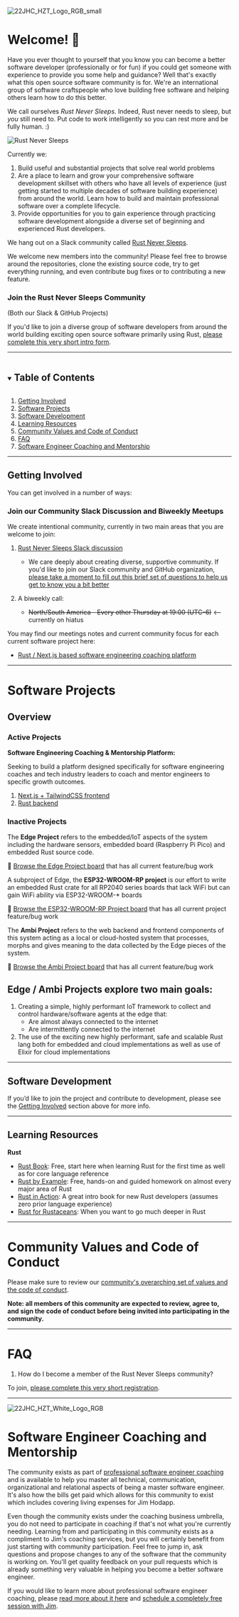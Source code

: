 

![22JHC_HZT_Logo_RGB_small](https://github.com/Jim-Hodapp-Coaching/.github/assets/3219120/87500f00-7770-4a00-b5c1-877c3df21591)
# Welcome! 👋

Have you ever thought to yourself that you know you can become a better software developer (professionally or for fun) if you could get
someone with experience to provide you some help and guidance? Well that's exactly what this open source software community is for. We're
an international group of software craftspeople who love building free software and helping others learn how to do this better.

We call ourselves _Rust Never Sleeps_. Indeed, Rust never needs to sleep, but _you_ still need to. Put code to work intelligently so you can rest more and be fully human. :)

<img src="https://user-images.githubusercontent.com/3219120/176586737-25719582-1b07-4552-a1bd-1e1c6a526a9d.png" alt="Rust Never Sleeps">

Currently we:

1. Build useful and substantial projects that solve real world problems
2. Are a place to learn and grow your comprehensive software development skillset with others who have all levels of experience (just getting started
to multiple decades of software building experience) from around the world. Learn how to build and maintain professional software over a complete lifecycle.
3. Provide opportunities for you to gain experience through practicing software development alongside a diverse set of beginning and experienced Rust developers.

We hang out on a Slack community called [Rust Never Sleeps](https://rustneversleepshq.slack.com/).

We welcome new members into the community! Please feel free to browse around the repositories, clone the existing source code, try to get everything running,
and even contribute bug fixes or to contributing a new feature.

### Join the Rust Never Sleeps Community
(Both our Slack & GitHub Projects)

If you'd like to join a diverse group of software developers from around the world building
exciting open source software primarily using Rust, [please complete this very short intro form](https://rustneversleeps.wufoo.com/forms/z1x3dy1j0ycafxq/).

***

<!-- TABLE OF CONTENTS -->
<details open="open">
  <summary><h2 style="display: inline-block">Table of Contents</h2></summary>
  <ol>
    <li><a href="#getting-involved">Getting Involved</a></li>
    <li><a href="#software-projects">Software Projects</a></li>
    <li><a href="#software-development">Software Development</a></li>
    <li><a href="#learning-resources">Learning Resources</a></li>
    <li><a href="#community-values-and-code-of-conduct">Community Values and Code of Conduct</a></li>
    <li><a href="#faq">FAQ</a></li>
    <li><a href="#software-engineer-coaching-and-mentorship">Software Engineer Coaching and Mentorship</a></li>
  </ol>
</details>

***

<!-- GETTING INVOLVED -->

## Getting Involved

You can get involved in a number of ways:

### Join our Community Slack Discussion and Biweekly Meetups

We create intentional community, currently in two main areas that you are welcome to join:

1. [Rust Never Sleeps Slack discussion](https://rustneversleepshq.slack.com/)
   * We care deeply about creating diverse, supportive community. If you'd like to join our Slack community and GitHub organization, [please take a moment to fill out this brief set of questions to help us get to know you a bit better](https://rustneversleeps.wufoo.com/forms/z1x3dy1j0ycafxq/)

2. A biweekly call:
   * ~~North/South America - Every other Thursday at 19:00 (UTC-6)~~ <-- currently on hiatus


You may find our meetings notes and current community focus for each current software project here:
 * [Rust / Next.js based software engineering coaching platform](https://github.com/Jim-Hodapp-Coaching/refactor-platform-fe#intro)

***

<!-- SOFTWARE PROJECTS -->

# Software Projects

## Overview

### Active Projects

**Software Engineering Coaching & Mentorship Platform:**

Seeking to build a platform designed specifically for software engineering coaches and tech industry leaders to coach and mentor engineers to specific growth outcomes.

1. [Next.js + TailwindCSS frontend](https://github.com/Jim-Hodapp-Coaching/refactor-platform-fe)
2. [Rust backend](https://github.com/Jim-Hodapp-Coaching/refactor-platform-rs)


### Inactive Projects

The __Edge Project__ refers to the embedded/IoT aspects of the system including the hardware sensors, embedded board (Raspberry Pi Pico)
and embedded Rust source code.

👀 [Browse the Edge Project board](https://github.com/orgs/Jim-Hodapp-Coaching/projects/3/views/1) that has all current feature/bug work

A subproject of Edge, the __ESP32-WROOM-RP project__ is our effort to write an embedded Rust crate for all RP2040 series boards that lack WiFi but can gain WiFi ability via ESP32-WROOM-* boards

👀 [Browse the ESP32-WROOM-RP Project board](https://github.com/orgs/Jim-Hodapp-Coaching/projects/5) that has all current project feature/bug work

The __Ambi Project__ refers to the web backend and frontend components of this system acting as a local or cloud-hosted system that
processes, morphs and gives meaning to the data collected by the Edge pieces of the system.

👀 [Browse the Ambi Project board](https://github.com/orgs/Jim-Hodapp-Coaching/projects/1/views/1?layout=board) that
has all current feature/bug work


## Edge / Ambi Projects explore two main goals:

1. Creating a simple, highly performant IoT framework to collect and control hardware/software agents at the edge that:
    * Are almost always connected to the internet
    * Are intermittently connected to the internet
2. The use of the exciting new highly performant, safe and scalable Rust lang both for embedded and cloud implementations as well
  as use of Elixir for cloud implementations

***

<!-- SOFTWARE DEVELOPMENT -->

## Software Development

If you’d like to join the project and contribute to development, please see the [Getting Involved](#getting-involved) section above for more info.

***

<!-- LEARNING RESOURCES -->

## Learning Resources

__Rust__
 * [Rust Book](https://doc.rust-lang.org/book/): Free, start here when learning Rust for the first time as well as for
 core language reference
 * [Rust by Example](https://doc.rust-lang.org/rust-by-example/): Free, hands-on and guided homework on almost every major
 area of Rust
 * [Rust in Action](https://www.manning.com/books/rust-in-action): A great intro book for new Rust developers (assumes zero
 prior language experience)
 * [Rust for Rustaceans](https://nostarch.com/rust-rustaceans): When you want to go much deeper in Rust

***

<!-- COMMUNITY VALUES AND CODE OF CONDUCT -->

# Community Values and Code of Conduct

Please make sure to review our [community's overarching set of values and the code of conduct](./profile/CODE_OF_CONDUCT.md).

__Note: all members of this community are expected to review, agree to, and sign the code of conduct before being invited into participating in the community.__

***

<!-- FAQ -->

# FAQ

1. How do I become a member of the Rust Never Sleeps community?

To join, [please complete this very short registration](https://rustneversleeps.wufoo.com/forms/z1x3dy1j0ycafxq/).

***

<!-- SOFTWARE ENGINEER COACHING AND MENTORSHIP -->

![22JHC_HZT_White_Logo_RGB](https://github.com/Jim-Hodapp-Coaching/.github/assets/3219120/3a1b5a6e-7a98-47d6-a26b-3dc4e1697c43)

# Software Engineer Coaching and Mentorship

The community exists as part of [professional software engineer coaching](https://www.jimhodappcoaching.com/) and is available to help you master all technical, communication, organizational and relational aspects of being a master software engineer. It's also how the bills get paid which allows for this community to exist which includes covering living expenses for Jim Hodapp.

Even though the community exists under the coaching business umbrella, you do not need to participate in coaching if that's not what you're currently needing. Learning from and participating in this community exists as a compliment to Jim's coaching services, but you will certainly benefit from just starting with community participation. Feel free to jump in, ask questions and propose changes to any
of the software that the community is working on. You'll get quality feedback on your pull requests which is already something very valuable in helping you become a better software engineer.

If you would like to learn more about professional software engineer coaching, please
[read more about it here](https://www.jimhodappcoaching.com/refactor-software-engineer-coaching-program) and [schedule a completely free
session with Jim](https://calendly.com/jim-hodapp-coaching/30min).

<!--

**Here are some ideas to get you started:**

🙋‍♀️ A short introduction - what is your organization all about?
🌈 Contribution guidelines - how can the community get involved?
👩‍💻 Useful resources - where can the community find your docs? Is there anything else the community should know?
🍿 Fun facts - what does your team eat for breakfast?
🧙 Remember, you can do mighty things with the power of [Markdown](https://docs.github.com/github/writing-on-github/getting-started-with-writing-and-formatting-on-github/basic-writing-and-formatting-syntax)
-->
